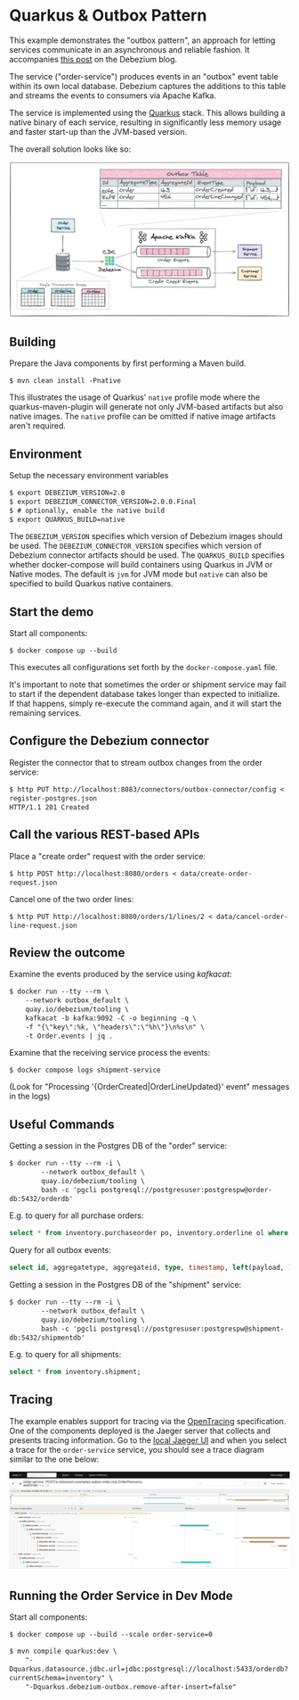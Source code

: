 # Quarkus & Outbox Pattern

This example demonstrates the "outbox pattern", an approach for letting services communicate in an asynchronous and reliable fashion.
It accompanies [this post](https://debezium.io/blog/2019/02/19/reliable-microservices-data-exchange-with-the-outbox-pattern) on the Debezium blog.

The service ("order-service") produces events in an "outbox" event table within its own local database.
Debezium captures the additions to this table and streams the events to consumers via Apache Kafka.

The service is implemented using the [Quarkus](https://quarkus.io) stack.
This allows building a native binary of each service, resulting in significantly less memory usage and faster start-up than the JVM-based version.

The overall solution looks like so:

![Service Overview](outbox-overview.png)

## Building

Prepare the Java components by first performing a Maven build.

```console
$ mvn clean install -Pnative
```

This illustrates the usage of Quarkus' `native` profile mode where the quarkus-maven-plugin will generate not only JVM-based artifacts but also native images.
The `native` profile can be omitted if native image artifacts aren't required.

## Environment

Setup the necessary environment variables

```console
$ export DEBEZIUM_VERSION=2.0
$ export DEBEZIUM_CONNECTOR_VERSION=2.0.0.Final
$ # optionally, enable the native build
$ export QUARKUS_BUILD=native
```

The `DEBEZIUM_VERSION` specifies which version of Debezium images should be used.
The `DEBEZIUM_CONNECTOR_VERSION` specifies which version of Debezium connector artifacts should be used.
The `QUARKUS_BUILD` specifies whether docker-compose will build containers using Quarkus in JVM or Native modes.
The default is `jvm` for JVM mode but `native` can also be specified to build Quarkus native containers.

## Start the demo

Start all components:

```console
$ docker compose up --build
```

This executes all configurations set forth by the `docker-compose.yaml` file.

It's important to note that sometimes the order or shipment service may fail to start if the dependent database takes longer than expected to initialize.  
If that happens, simply re-execute the command again, and it will start the remaining services.

## Configure the Debezium connector

Register the connector that to stream outbox changes from the order service:

```console
$ http PUT http://localhost:8083/connectors/outbox-connector/config < register-postgres.json
HTTP/1.1 201 Created
```

## Call the various REST-based APIs

Place a "create order" request with the order service:

```console
$ http POST http://localhost:8080/orders < data/create-order-request.json
```

Cancel one of the two order lines:

```console
$ http PUT http://localhost:8080/orders/1/lines/2 < data/cancel-order-line-request.json
```

## Review the outcome

Examine the events produced by the service using _kafkacat_:

```console
$ docker run --tty --rm \
    --network outbox_default \
    quay.io/debezium/tooling \
    kafkacat -b kafka:9092 -C -o beginning -q \
    -f "{\"key\":%k, \"headers\":\"%h\"}\n%s\n" \
    -t Order.events | jq .
```

Examine that the receiving service process the events:

```console
$ docker compose logs shipment-service
```

(Look for "Processing '{OrderCreated|OrderLineUpdated}' event" messages in the logs)

## Useful Commands

Getting a session in the Postgres DB of the "order" service:

```console
$ docker run --tty --rm -i \
        --network outbox_default \
        quay.io/debezium/tooling \
        bash -c 'pgcli postgresql://postgresuser:postgrespw@order-db:5432/orderdb'
```

E.g. to query for all purchase orders:

```sql
select * from inventory.purchaseorder po, inventory.orderline ol where ol.order_id = po.id;
```

Query for all outbox events:

```sql
select id, aggregatetype, aggregateid, type, timestamp, left(payload, 100) from inventory.outboxevent;
 ```

Getting a session in the Postgres DB of the "shipment" service:

```console
$ docker run --tty --rm -i \
        --network outbox_default \
        quay.io/debezium/tooling \
        bash -c 'pgcli postgresql://postgresuser:postgrespw@shipment-db:5432/shipmentdb'
```

E.g. to query for all shipments:

```sql
select * from inventory.shipment;
```

## Tracing

The example enables support for tracing via the [OpenTracing](https://opentracing.io/) specification.
One of the components deployed is the Jaeger server that collects and presents tracing information.
Go to the [local Jaeger UI](http://localhost:16686/) and when you select a trace for the `order-service` service, you should see a trace diagram similar to the one below:

![Example of the application trace](jaeger.png)

## Running the Order Service in Dev Mode

Start all components:

```console
$ docker compose up --build --scale order-service=0
```

```console
$ mvn compile quarkus:dev \
    "-Dquarkus.datasource.jdbc.url=jdbc:postgresql://localhost:5433/orderdb?currentSchema=inventory" \
    "-Dquarkus.debezium-outbox.remove-after-insert=false"
```
